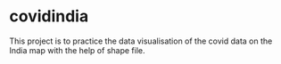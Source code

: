 # covidindia
This project is to practice the data visualisation of the covid data on the India map with the help of shape file. 
